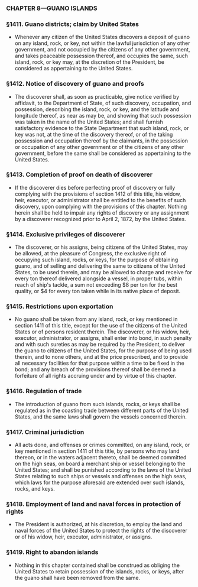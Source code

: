 ### **CHAPTER 8—GUANO ISLANDS**

### §1411. Guano districts; claim by United States
* Whenever any citizen of the United States discovers a deposit of guano on any island, rock, or key, not within the lawful jurisdiction of any other government, and not occupied by the citizens of any other government, and takes peaceable possession thereof, and occupies the same, such island, rock, or key may, at the discretion of the President, be considered as appertaining to the United States.

### §1412. Notice of discovery of guano and proofs
* The discoverer shall, as soon as practicable, give notice verified by affidavit, to the Department of State, of such discovery, occupation, and possession, describing the island, rock, or key, and the latitude and longitude thereof, as near as may be, and showing that such possession was taken in the name of the United States; and shall furnish satisfactory evidence to the State Department that such island, rock, or key was not, at the time of the discovery thereof, or of the taking possession and occupation thereof by the claimants, in the possession or occupation of any other government or of the citizens of any other government, before the same shall be considered as appertaining to the United States.

### §1413. Completion of proof on death of discoverer
* If the discoverer dies before perfecting proof of discovery or fully complying with the provisions of section 1412 of this title, his widow, heir, executor, or administrator shall be entitled to the benefits of such discovery, upon complying with the provisions of this chapter. Nothing herein shall be held to impair any rights of discovery or any assignment by a discoverer recognized prior to April 2, 1872, by the United States.

### §1414. Exclusive privileges of discoverer
* The discoverer, or his assigns, being citizens of the United States, may be allowed, at the pleasure of Congress, the exclusive right of occupying such island, rocks, or keys, for the purpose of obtaining guano, and of selling and delivering the same to citizens of the United States, to be used therein, and may be allowed to charge and receive for every ton thereof delivered alongside a vessel, in proper tubs, within reach of ship's tackle, a sum not exceeding $8 per ton for the best quality, or $4 for every ton taken while in its native place of deposit.

### §1415. Restrictions upon exportation
* No guano shall be taken from any island, rock, or key mentioned in section 1411 of this title, except for the use of the citizens of the United States or of persons resident therein. The discoverer, or his widow, heir, executor, administrator, or assigns, shall enter into bond, in such penalty and with such sureties as may be required by the President, to deliver the guano to citizens of the United States, for the purpose of being used therein, and to none others, and at the price prescribed, and to provide all necessary facilities for that purpose within a time to be fixed in the bond; and any breach of the provisions thereof shall be deemed a forfeiture of all rights accruing under and by virtue of this chapter.

### §1416. Regulation of trade
* The introduction of guano from such islands, rocks, or keys shall be regulated as in the coasting trade between different parts of the United States, and the same laws shall govern the vessels concerned therein.

### §1417. Criminal jurisdiction
* All acts done, and offenses or crimes committed, on any island, rock, or key mentioned in section 1411 of this title, by persons who may land thereon, or in the waters adjacent thereto, shall be deemed committed on the high seas, on board a merchant ship or vessel belonging to the United States; and shall be punished according to the laws of the United States relating to such ships or vessels and offenses on the high seas, which laws for the purpose aforesaid are extended over such islands, rocks, and keys.

### §1418. Employment of land and naval forces in protection of rights
* The President is authorized, at his discretion, to employ the land and naval forces of the United States to protect the rights of the discoverer or of his widow, heir, executor, administrator, or assigns.

### §1419. Right to abandon islands
* Nothing in this chapter contained shall be construed as obliging the United States to retain possession of the islands, rocks, or keys, after the guano shall have been removed from the same.